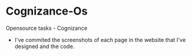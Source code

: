 # Cognizance-Os
Opensource tasks - Cognizance
- I've commited the screenshots of each page in the website that I've designed and the code.
